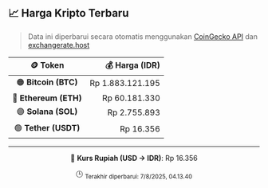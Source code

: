 

<!-- HARGA_KRIPTO -->
## 📈 Harga Kripto Terbaru

> Data ini diperbarui secara otomatis menggunakan [CoinGecko API](https://www.coingecko.com/) dan [exchangerate.host](https://exchangerate.host/)

<div align="center">

| 🪙 Token | 💰 Harga (IDR) |
|:------:|---------------:|
| 🟠 **Bitcoin (BTC)**   | Rp 1.883.121.195 |
| 🔵 **Ethereum (ETH)**  | Rp 60.181.330 |
| 🟣 **Solana (SOL)**    | Rp 2.755.893 |
| 🟢 **Tether (USDT)**   | Rp 16.356 |

---

💱 **Kurs Rupiah (USD → IDR)**: Rp 16.356

🕒 <sub>Terakhir diperbarui: 7/8/2025, 04.13.40</sub>

</div>
<!-- /HARGA_KRIPTO -->